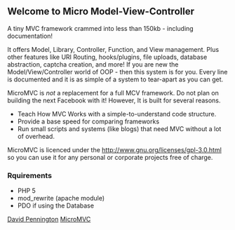 ## Welcome to Micro Model-View-Controller

A tiny MVC framework crammed into less than 150kb - including documentation!

It offers Model, Library, Controller, Function, and View management. Plus other features like URI Routing, hooks/plugins, file uploads, database abstraction, captcha creation, and more! If you are new the Model/View/Controller world of OOP - then this system is for you. Every line is documented and it is as simple of a system to tear-apart as you can get.

MicroMVC is *not* a replacement for a full MCV framework. Do not plan on building the next Facebook with it! However, It is built for several reasons.

* Teach How MVC Works with a simple-to-understand code structure.
* Provide a base speed for comparing frameworks</li>
* Run small scripts and systems (like blogs) that need MVC without a lot of overhead.

MicroMVC is licenced under the http://www.gnu.org/licenses/gpl-3.0.html so you can use it for any personal or corporate projects free of charge.</p>

### Rquirements

* PHP 5
* mod_rewrite (apache module)
* PDO if using the Database

[David Pennington](http://xeoncross.com)
[MicroMVC](http://micromvc.com)